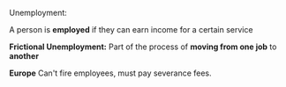 Unemployment:

 A person is **employed** if they can earn income for a certain service

**Frictional Unemployment:**
Part of the process of **moving from one job** to **another** 

**Europe**
Can't fire employees, must pay severance fees. 